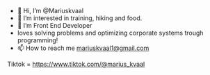 - 👋 Hi, I’m @Mariuskvaal
- 👀 I’m interested in training, hiking and food.
- 🌱 I’m Front End Developer
- loves solving problems and optimizing corporate systems trough programming!
- 📫 How to reach me
mariuskvaal1@gmail.com 

Tiktok = https://www.tiktok.com/@marius_kvaal

<!---
Mariuskvaal/Mariuskvaal is a ✨ special ✨ repository because its `README.md` (this file) appears on your GitHub profile.
You can click the Preview link to take a look at your changes.
--->
